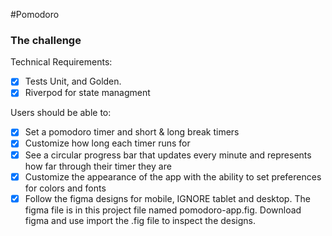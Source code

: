 #Pomodoro

### The challenge

Technical Requirements:

- [x] Tests Unit, and Golden.
- [x] Riverpod for state managment

Users should be able to:

- [x] Set a pomodoro timer and short & long break timers
- [x] Customize how long each timer runs for
- [x] See a circular progress bar that updates every minute and represents how far through their timer they are
- [x] Customize the appearance of the app with the ability to set preferences for colors and fonts
- [x] Follow the figma designs for mobile, IGNORE tablet and desktop. The figma file is in this project file named pomodoro-app.fig. Download figma and use import the .fig file to inspect the designs.
